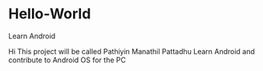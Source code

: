 # Hello-World
Learn Android

Hi
This project will be called 
Pathiyin Manathil Pattadhu
Learn Android and contribute to Android OS for the PC

